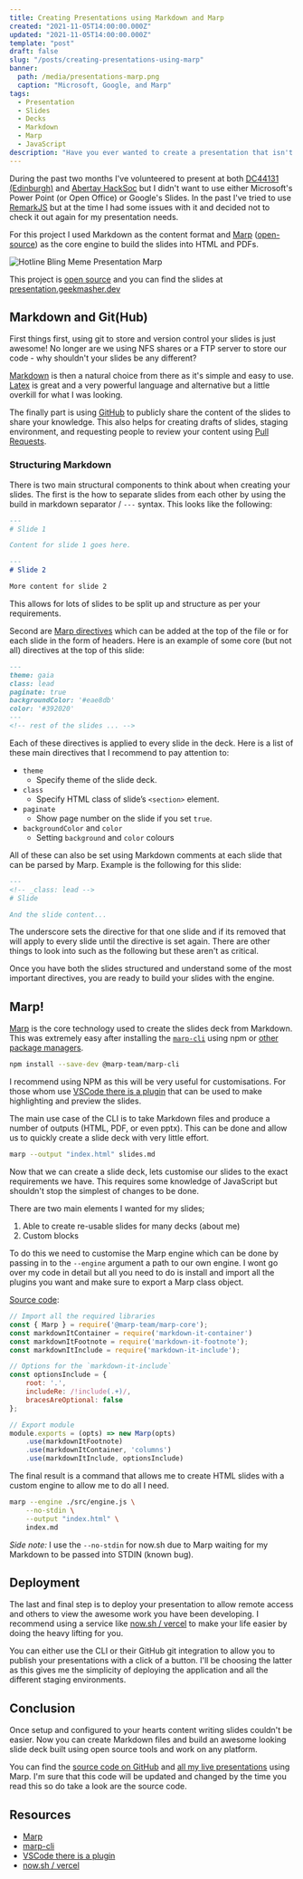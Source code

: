 ```yaml
---
title: Creating Presentations using Markdown and Marp
created: "2021-11-05T14:00:00.000Z"
updated: "2021-11-05T14:00:00.000Z"
template: "post"
draft: false
slug: "/posts/creating-presentations-using-marp"
banner:
  path: /media/presentations-marp.png
  caption: "Microsoft, Google, and Marp"
tags:
  - Presentation
  - Slides
  - Decks
  - Markdown
  - Marp
  - JavaScript
description: "Have you ever wanted to create a presentation that isn't a Power Point pptx or Google Sheet? Don't look any further then Markdown and Marp!"
---
```


During the past two months I've volunteered to present at both [DC44131 (Edinburgh)](https://dc44131.org/) and [Abertay HackSoc](https://hacksoc.co.uk/) but I didn't want to use either Microsoft's Power Point (or Open Office) or Google's Slides.
In the past I've tried to use [RemarkJS](https://github.com/gnab/remark) but at the time I had some issues with it and decided not to check it out again for my presentation needs.

For this project I used Markdown as the content format and [Marp](https://marp.app/) ([open-source](https://github.com/marp-team/marp)) as the core engine to build the slides into HTML and PDFs.

![Hotline Bling Meme Presentation Marp](/media/memes/HotlineBling-Marp.jpg)

This project is [open source](https://github.com/geekmasher/presentations) and you can find the slides at [presentation.geekmasher.dev](https://presentation.geekmasher.dev)


## Markdown and Git(Hub)

First things first, using git to store and version control your slides is just awesome!
No longer are we using NFS shares or a FTP server to store our code - why shouldn't your slides be any different?

[Markdown](https://guides.github.com/features/mastering-markdown/) is then a natural choice from there as it's simple and easy to use.
[Latex](https://www.latex-project.org/get/) is great and a very powerful language and alternative but a little overkill for what I was looking.

The finally part is using [GitHub](https://github.com) to publicly share the content of the slides to share your knowledge.
This also helps for creating drafts of slides, staging environment, and requesting people to review your content using [Pull Requests](https://docs.github.com/en/github/collaborating-with-pull-requests/reviewing-changes-in-pull-requests/about-pull-request-reviews).


### Structuring Markdown

There is two main structural components to think about when creating your slides.
The first is the how to separate slides from each other by using the build in markdown separator / `---` syntax.
This looks like the following:

```markdown
---
# Slide 1

Content for slide 1 goes here.

---
# Slide 2

More content for slide 2
```

This allows for lots of slides to be split up and structure as per your requirements.

Second are [Marp directives](https://marpit.marp.app/directives) which can be added at the top of the file or for each slide in the form of headers.
Here is an example of some core (but not all) directives at the top of this slide:

```markdown
---
theme: gaia
class: lead
paginate: true
backgroundColor: '#eae8db'
color: '#392020'
---
<!-- rest of the slides ... -->
```

Each of these directives is applied to every slide in the deck.
Here is a list of these main directives that I recommend to pay attention to:

- `theme`
  - Specify theme of the slide deck.
- `class`
  - Specify HTML class of slide’s `<section>` element.
- `paginate`
  - Show page number on the slide if you set `true`.
- `backgroundColor` and `color`
  - Setting `background` and `color` colours 


All of these can also be set using Markdown comments at each slide that can be parsed by Marp.
Example is the following for this slide:

```markdown
---
<!-- _class: lead -->
# Slide

And the slide content...
```

The underscore sets the directive for that one slide and if its removed that will apply to every slide until the directive is set again.
There are other things to look into such as the following but these aren't as critical.

Once you have both the slides structured and understand some of the most important directives, you are ready to build your slides with the engine. 


## Marp!

[Marp](https://marp.app/) is the core technology used to create the slides deck from Markdown.
This was extremely easy after installing the [`marp-cli`](https://github.com/marp-team/marp-cli) using npm or [other package managers](https://github.com/marp-team/marp-cli#use-package-manager).

```bash
npm install --save-dev @marp-team/marp-cli
```

I recommend using NPM as this will be very useful for customisations.
For those whom use [VSCode there is a plugin](https://marketplace.visualstudio.com/items?itemName=marp-team.marp-vscode) that can be used to make highlighting and preview the slides.

The main use case of the CLI is to take Markdown files and produce a number of outputs (HTML, PDF, or even pptx).
This can be done and allow us to quickly create a slide deck with very little effort.

```bash
marp --output "index.html" slides.md
```

Now that we can create a slide deck, lets customise our slides to the exact requirements we have.
This requires some knowledge of JavaScript but shouldn't stop the simplest of changes to be done.

There are two main elements I wanted for my slides;

1. Able to create re-usable slides for many decks (about me)
2. Custom blocks

To do this we need to customise the Marp engine which can be done by passing in to the `--engine` argument a path to our own engine.
I wont go over my code in detail but all you need to do is install and import all the plugins you want and make sure to export a Marp class object.

[Source code](https://github.com/GeekMasher/presentations/blob/main/src/engine.js):

```javascript
// Import all the required libraries
const { Marp } = require('@marp-team/marp-core');
const markdownItContainer = require('markdown-it-container')
const markdownItFootnote = require('markdown-it-footnote');
const markdownItInclude = require('markdown-it-include');

// Options for the `markdown-it-include`
const optionsInclude = {
    root: '.',
    includeRe: /!include(.+)/,
    bracesAreOptional: false
};

// Export module 
module.exports = (opts) => new Marp(opts)
    .use(markdownItFootnote)
    .use(markdownItContainer, 'columns')
    .use(markdownItInclude, optionsInclude)
```

The final result is a command that allows me to create HTML slides with a custom engine to allow me to do all I need.

```bash
marp --engine ./src/engine.js \
    --no-stdin \
    --output "index.html" \
    index.md
```

*Side note:* I use the `--no-stdin` for now.sh due to Marp waiting for my Markdown to be passed into STDIN (known bug).


## Deployment

The last and final step is to deploy your presentation to allow remote access and others to view the awesome work you have been developing.
I recommend using a service like [now.sh / vercel](https://now.sh) to make your life easier by doing the heavy lifting for you.

You can either use the CLI or their GitHub git integration to allow you to publish your presentations with a click of a button.
I'll be choosing the latter as this gives me the simplicity of deploying the application and all the different staging environments.


## Conclusion

Once setup and configured to your hearts content writing slides couldn't be easier.
Now you can create Markdown files and build an awesome looking slide deck built using open source tools and work on any platform. 

You can find the [source code on GitHub](https://github.com/GeekMasher/presentations) and [all my live presentations](https://presentations.geekmasher.dev/) using Marp.
I'm sure that this code will be updated and changed by the time you read this so do take a look are the source code.


## Resources

- [Marp](https://marp.app/)
- [marp-cli](https://github.com/marp-team/marp-cli)
- [VSCode there is a plugin](https://marketplace.visualstudio.com/items?itemName=marp-team.marp-vscode)
- [now.sh / vercel](https://now.sh)
